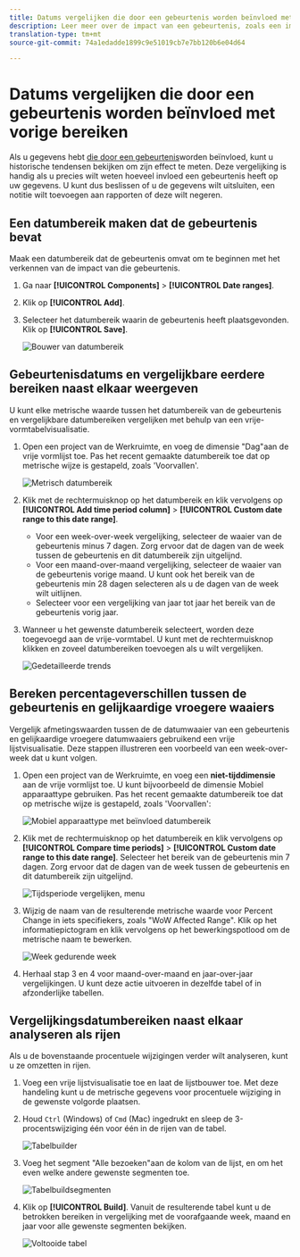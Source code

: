 ```yaml
---
title: Datums vergelijken die door een gebeurtenis worden beïnvloed met vorige bereiken
description: Leer meer over de impact van een gebeurtenis, zoals een implementatieprobleem of een stroomstoring, door deze te vergelijken met eerdere trends.
translation-type: tm+mt
source-git-commit: 74a1edadde1899c9e51019cb7e7bb120b6e04d64

---
```



# Datums vergelijken die door een gebeurtenis worden beïnvloed met vorige bereiken

Als u gegevens hebt [die door een gebeurtenis](overview.md)worden beïnvloed, kunt u historische tendensen bekijken om zijn effect te meten. Deze vergelijking is handig als u precies wilt weten hoeveel invloed een gebeurtenis heeft op uw gegevens. U kunt dus beslissen of u de gegevens wilt uitsluiten, een notitie wilt toevoegen aan rapporten of deze wilt negeren.

## Een datumbereik maken dat de gebeurtenis bevat

Maak een datumbereik dat de gebeurtenis omvat om te beginnen met het verkennen van de impact van die gebeurtenis.

1. Ga naar **[!UICONTROL Components]** > **[!UICONTROL Date ranges]**.
2. Klik op **[!UICONTROL Add]**.
3. Selecteer het datumbereik waarin de gebeurtenis heeft plaatsgevonden. Klik op **[!UICONTROL Save]**.

   ![Bouwer van datumbereik](assets/date_range_builder.png)

## Gebeurtenisdatums en vergelijkbare eerdere bereiken naast elkaar weergeven

U kunt elke metrische waarde tussen het datumbereik van de gebeurtenis en vergelijkbare datumbereiken vergelijken met behulp van een vrije-vormtabelvisualisatie.

1. Open een project van de Werkruimte, en voeg de dimensie &quot;Dag&quot;aan de vrije vormlijst toe. Pas het recent gemaakte datumbereik toe dat op metrische wijze is gestapeld, zoals &#39;Voorvallen&#39;.

   ![Metrisch datumbereik](assets/date_range_metric.png)

2. Klik met de rechtermuisknop op het datumbereik en klik vervolgens op **[!UICONTROL Add time period column]** > **[!UICONTROL Custom date range to this date range]**.
   * Voor een week-over-week vergelijking, selecteer de waaier van de gebeurtenis minus 7 dagen. Zorg ervoor dat de dagen van de week tussen de gebeurtenis en dit datumbereik zijn uitgelijnd.
   * Voor een maand-over-maand vergelijking, selecteer de waaier van de gebeurtenis vorige maand. U kunt ook het bereik van de gebeurtenis min 28 dagen selecteren als u de dagen van de week wilt uitlijnen.
   * Selecteer voor een vergelijking van jaar tot jaar het bereik van de gebeurtenis vorig jaar.
3. Wanneer u het gewenste datumbereik selecteert, worden deze toegevoegd aan de vrije-vormtabel. U kunt met de rechtermuisknop klikken en zoveel datumbereiken toevoegen als u wilt vergelijken.

   ![Gedetailleerde trends](assets/date_aligned_trends.png)

## Bereken percentageverschillen tussen de gebeurtenis en gelijkaardige vroegere waaiers

Vergelijk afmetingswaarden tussen de de datumwaaier van een gebeurtenis en gelijkaardige vroegere datumwaaiers gebruikend een vrije lijstvisualisatie. Deze stappen illustreren een voorbeeld van een week-over-week dat u kunt volgen.

1. Open een project van de Werkruimte, en voeg een **niet-tijddimensie** aan de vrije vormlijst toe. U kunt bijvoorbeeld de dimensie Mobiel apparaattype gebruiken. Pas het recent gemaakte datumbereik toe dat op metrische wijze is gestapeld, zoals &#39;Voorvallen&#39;:

   ![Mobiel apparaattype met beïnvloed datumbereik](assets/mobile_device_type.png)

2. Klik met de rechtermuisknop op het datumbereik en klik vervolgens op **[!UICONTROL Compare time periods]** > **[!UICONTROL Custom date range to this date range]**. Selecteer het bereik van de gebeurtenis min 7 dagen. Zorg ervoor dat de dagen van de week tussen de gebeurtenis en dit datumbereik zijn uitgelijnd.

   ![Tijdsperiode vergelijken, menu](assets/compare_time_custom.png)

3. Wijzig de naam van de resulterende metrische waarde voor Percent Change in iets specifiekers, zoals &quot;WoW Affected Range&quot;. Klik op het informatiepictogram en klik vervolgens op het bewerkingspotlood om de metrische naam te bewerken.

   ![Week gedurende week](assets/wow_affected_range.png)

4. Herhaal stap 3 en 4 voor maand-over-maand en jaar-over-jaar vergelijkingen. U kunt deze actie uitvoeren in dezelfde tabel of in afzonderlijke tabellen.

## Vergelijkingsdatumbereiken naast elkaar analyseren als rijen

Als u de bovenstaande procentuele wijzigingen verder wilt analyseren, kunt u ze omzetten in rijen.

1. Voeg een vrije lijstvisualisatie toe en laat de lijstbouwer toe. Met deze handeling kunt u de metrische gegevens voor procentuele wijziging in de gewenste volgorde plaatsen.
2. Houd `Ctrl` (Windows) of `Cmd` (Mac) ingedrukt en sleep de 3-procentswijziging één voor één in de rijen van de tabel.

   ![Tabelbuilder](assets/table_builder.png)

3. Voeg het segment &quot;Alle bezoeken&quot;aan de kolom van de lijst, en om het even welke andere gewenste segmenten toe.

   ![Tabelbuildsegmenten](assets/table_builder_segments.png)

4. Klik op **[!UICONTROL Build]**. Vanuit de resulterende tabel kunt u de betrokken bereiken in vergelijking met de voorafgaande week, maand en jaar voor alle gewenste segmenten bekijken.

   ![Voltooide tabel](assets/table_builder_finished.png)
